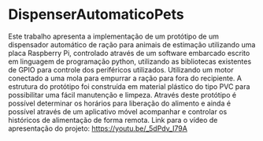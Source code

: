 # DispenserAutomaticoPets
Este trabalho apresenta a implementação de um protótipo de um dispensador automático de ração para animais de estimação utilizando uma placa Raspberry Pi, controlado através de um software embarcado escrito em linguagem de programação python, utilizando as bibliotecas existentes de GPIO para controle dos periféricos utilizados. Utilizando um motor conectado a uma mola para empurrar a ração para fora do recipiente. A estrutura do protótipo foi construída em material plástico do tipo PVC para possibilitar uma fácil manutenção e limpeza. Através deste protótipo é possível determinar os horários para liberação do alimento e ainda é possível através de um aplicativo móvel acompanhar e controlar os históricos de alimentação de forma remota.
Link para o vídeo de apresentação do projeto: https://youtu.be/_5dPdv_I79A
